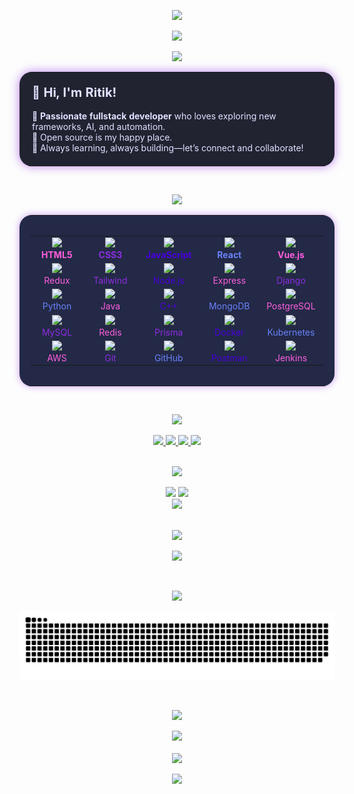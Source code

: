 <!-- HEADER: Futuristic Gradient with Typing -->
<p align="center">
  <img src="https://capsule-render.vercel.app/api?type=waving&color=8e2de2,4a00e0&height=90&section=header&text=Ritik%20Roshan%20Yadav&fontColor=fff&fontSize=38&animation=twinkling" />
</p>
<p align="center">
  <img src="https://readme-typing-svg.demolab.com?font=Fira+Code&size=26&duration=2000&pause=700&color=8E2DE2&center=true&vCenter=true&width=600&lines=Fullstack+Developer+%7C+Cloud+Native+Enthusiast;Passionate+about+Open+Source+%E2%9C%A8;Welcome+to+my+colorful+GitHub+World!" />
</p>

<!-- ABOUT ME -->
<p align="center">
  <img src="https://img.shields.io/badge/-🚀%20About%20Me-8E2DE2?style=for-the-badge&labelColor=232946&color=8E2DE2&labelWidth=140" height="32"/>
</p>
<div align="center">
  <table width="700" bgcolor="#212331" style="border-radius:20px; box-shadow: 0 0 16px #8E2DE299;">
    <tr>
      <td style="padding:20px;">
        <div align="left" style="color:#e0e0ff;">
          <span style="font-size:20px;">
            <b>👋 Hi, I'm Ritik! </b>
          </span><br><br>
          💫 <b>Passionate fullstack developer</b> who loves exploring new frameworks, AI, and automation.<br>
          🤝 Open source is my happy place.<br>
          🚀 Always learning, always building—let’s connect and collaborate!
        </div>
      </td>
    </tr>
  </table>
</div>

<br>

<!-- TECH STACK -->
<p align="center">
  <img src="https://img.shields.io/badge/-🛠️%20Tech%20Stack-ff5edf?style=for-the-badge&labelColor=232946&color=ff5edf&labelWidth=140" height="32"/>
</p>
<div align="center">
  <table width="700" bgcolor="#232946" style="border-radius:20px; box-shadow: 0 0 12px #8E2DE277;">
    <tr>
      <td style="padding:18px;">
        <table width="100%" align="center">
          <tr>
            <td align="center" width="110">
              <img src="https://skillicons.dev/icons?i=html" width="38"/><br/><span style="color:#ff5edf; font-weight:bold;">HTML5</span>
            </td>
            <td align="center" width="110">
              <img src="https://skillicons.dev/icons?i=css" width="38"/><br/><span style="color:#8E2DE2; font-weight:bold;">CSS3</span>
            </td>
            <td align="center" width="110">
              <img src="https://skillicons.dev/icons?i=js" width="38"/><br/><span style="color:#4A00E0; font-weight:bold;">JavaScript</span>
            </td>
            <td align="center" width="110">
              <img src="https://skillicons.dev/icons?i=react" width="38"/><br/><span style="color:#6a82fb; font-weight:bold;">React</span>
            </td>
            <td align="center" width="110">
              <img src="https://skillicons.dev/icons?i=vue" width="38"/><br/><span style="color:#ff5edf; font-weight:bold;">Vue.js</span>
            </td>
          </tr>
          <tr>
            <td align="center" width="110">
              <img src="https://skillicons.dev/icons?i=redux" width="38"/><br/><span style="color:#ff5edf;">Redux</span>
            </td>
            <td align="center" width="110">
              <img src="https://skillicons.dev/icons?i=tailwind" width="38"/><br/><span style="color:#8E2DE2;">Tailwind</span>
            </td>
            <td align="center" width="110">
              <img src="https://skillicons.dev/icons?i=nodejs" width="38"/><br/><span style="color:#4A00E0;">Node.js</span>
            </td>
            <td align="center" width="110">
              <img src="https://skillicons.dev/icons?i=express" width="38"/><br/><span style="color:#ff5edf;">Express</span>
            </td>
            <td align="center" width="110">
              <img src="https://skillicons.dev/icons?i=django" width="38"/><br/><span style="color:#8E2DE2;">Django</span>
            </td>
          </tr>
          <tr>
            <td align="center" width="110">
              <img src="https://skillicons.dev/icons?i=python" width="38"/><br/><span style="color:#6a82fb;">Python</span>
            </td>
            <td align="center" width="110">
              <img src="https://skillicons.dev/icons?i=java" width="38"/><br/><span style="color:#ff5edf;">Java</span>
            </td>
            <td align="center" width="110">
              <img src="https://skillicons.dev/icons?i=cpp" width="38"/><br/><span style="color:#4A00E0;">C++</span>
            </td>
            <td align="center" width="110">
              <img src="https://skillicons.dev/icons?i=mongodb" width="38"/><br/><span style="color:#6a82fb;">MongoDB</span>
            </td>
            <td align="center" width="110">
              <img src="https://skillicons.dev/icons?i=postgres" width="38"/><br/><span style="color:#ff5edf;">PostgreSQL</span>
            </td>
          </tr>
          <tr>
            <td align="center" width="110">
              <img src="https://skillicons.dev/icons?i=mysql" width="38"/><br/><span style="color:#8E2DE2;">MySQL</span>
            </td>
            <td align="center" width="110">
              <img src="https://skillicons.dev/icons?i=redis" width="38"/><br/><span style="color:#ff5edf;">Redis</span>
            </td>
            <td align="center" width="110">
              <img src="https://skillicons.dev/icons?i=prisma" width="38"/><br/><span style="color:#8E2DE2;">Prisma</span>
            </td>
            <td align="center" width="110">
              <img src="https://skillicons.dev/icons?i=docker" width="38"/><br/><span style="color:#4A00E0;">Docker</span>
            </td>
            <td align="center" width="110">
              <img src="https://skillicons.dev/icons?i=kubernetes" width="38"/><br/><span style="color:#6a82fb;">Kubernetes</span>
            </td>
          </tr>
          <tr>
            <td align="center" width="110">
              <img src="https://skillicons.dev/icons?i=aws" width="38"/><br/><span style="color:#ff5edf;">AWS</span>
            </td>
            <td align="center" width="110">
              <img src="https://skillicons.dev/icons?i=git" width="38"/><br/><span style="color:#8E2DE2;">Git</span>
            </td>
            <td align="center" width="110">
              <img src="https://skillicons.dev/icons?i=github" width="38"/><br/><span style="color:#6a82fb;">GitHub</span>
            </td>
            <td align="center" width="110">
              <img src="https://skillicons.dev/icons?i=postman" width="38"/><br/><span style="color:#4A00E0;">Postman</span>
            </td>
            <td align="center" width="110">
              <img src="https://skillicons.dev/icons?i=jenkins" width="38"/><br/><span style="color:#ff5edf;">Jenkins</span>
            </td>
          </tr>
        </table>
      </td>
    </tr>
  </table>
</div>

<br>

<!-- SOCIAL -->
<p align="center">
  <img src="https://img.shields.io/badge/-🌐%20Connect%20with%20Me-6a82fb?style=for-the-badge&labelColor=232946&color=6a82fb&labelWidth=210" height="32"/>
</p>
<div align="center">
  <a href="https://www.linkedin.com/in/ritikryadav96" target="_blank">
    <img src="https://img.shields.io/badge/LinkedIn-8E2DE2?style=for-the-badge&logo=linkedin&logoColor=fff"/>
  </a>
  <a href="https://instagram.com/btw_its_essei" target="_blank">
    <img src="https://img.shields.io/badge/Instagram-ff5edf?style=for-the-badge&logo=instagram&logoColor=fff"/>
  </a>
  <a href="https://your-portfolio.com" target="_blank">
    <img src="https://img.shields.io/badge/Portfolio-4A00E0?style=for-the-badge&logo=react&logoColor=fff"/>
  </a>
  <a href="mailto:ritikroshanyadav9696@gmail.com">
    <img src="https://img.shields.io/badge/Email-6a82fb?logo=gmail&logoColor=fff&style=for-the-badge"/>
  </a>
</div>

<br>

<!-- GITHUB STATS -->
<p align="center">
  <img src="https://img.shields.io/badge/-📊%20GitHub%20Stats-4A00E0?style=for-the-badge&labelColor=232946&color=4A00E0&labelWidth=170" height="32"/>
</p>
<div align="center">
<img src="https://github-readme-stats.vercel.app/api?username=ritik-bit-by-bit&show_icons=true&theme=radical&hide_border=true&title_color=ff5edf&icon_color=8E2DE2&text_color=fff&bg_color=232946" width="48%"/>
<img src="https://github-readme-streak-stats.herokuapp.com?user=ritik-bit-by-bit&theme=radical&hide_border=true&background=232946&ring=ff5edf&currStreakLabel=8E2DE2" width="48%"/>
<br>
<img src="https://github-readme-stats.vercel.app/api/top-langs/?username=ritik-bit-by-bit&theme=radical&hide_border=true&title_color=4A00E0&text_color=fff&bg_color=232946&layout=compact" width="48%"/>
</div>

<br>

<!-- DEV QUOTE -->
<p align="center">
  <img src="https://img.shields.io/badge/-✨%20Dev%20Quote-ff5edf?style=for-the-badge&labelColor=232946&color=ff5edf&labelWidth=130" height="32"/>
</p>
<p align="center">
  <img src="https://quotes-github-readme.vercel.app/api?type=horizontal&theme=radical" />
</p>

<br>

<!-- CONTRIBUTION SNAKE -->
<p align="center">
  <img src="https://img.shields.io/badge/-🐍%20Contribution%20Snake-8E2DE2?style=for-the-badge&labelColor=232946&color=8E2DE2&labelWidth=210" height="32"/>
</p>
<p align="center">
  <picture>
    <source media="(prefers-color-scheme: dark)" srcset="https://raw.githubusercontent.com/ritik-bit-by-bit/ritik-bit-by-bit/output/github-snake-dark.svg" />
    <source media="(prefers-color-scheme: light)" srcset="https://raw.githubusercontent.com/ritik-bit-by-bit/ritik-bit-by-bit/output/github-snake.svg" />
    <img alt="github-snake" src="https://raw.githubusercontent.com/ritik-bit-by-bit/ritik-bit-by-bit/output/github-snake.svg" />
  </picture>
</p>

<br>

<!-- SUPPORT -->
<p align="center">
  <img src="https://img.shields.io/badge/-💰%20Support%20Me-6a82fb?style=for-the-badge&labelColor=232946&color=6a82fb&labelWidth=150" height="32"/>
</p>
<div align="center">
  <a href="https://buymeacoffee.com/9696588474@paytm" target="_blank">
    <img src="https://img.shields.io/badge/Buy%20Me%20a%20Coffee-ff5edf?style=for-the-badge&logo=buy-me-a-coffee&logoColor=fff"/>
  </a>
  <br><br>
  <img src="https://visitcount.itsvg.in/api?id=ritik-bit-by-bit&icon=0&color=8E2DE2" />
</div>

<p align="center">
  <img src="https://capsule-render.vercel.app/api?type=waving&color=8e2de2,4a00e0&height=80&section=footer&text=Thanks%20for%20visiting!&fontColor=fff&fontSize=22&fontAlign=80&animation=twinkling" />
</p>
